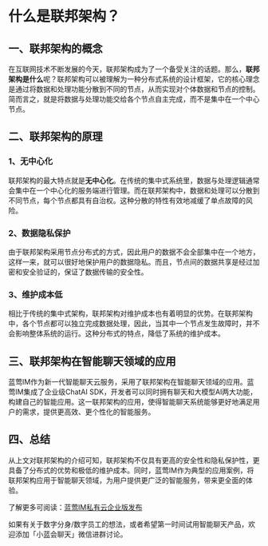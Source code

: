 # 什么是联邦架构？

## 一、联邦架构的概念
在互联网技术不断发展的今天，联邦架构成为了一个备受关注的话题。那么，**联邦架构是什么**呢？联邦架构可以被理解为一种分布式系统的设计框架，它的核心理念是通过将数据和处理功能分散到不同的节点，从而实现对个体数据和节点的控制。简而言之，就是将数据与处理功能交给各个节点自主完成，而不是集中在一个中心节点。

## 二、联邦架构的原理
### 1、无中心化
联邦架构的最大特点就是**无中心化**。在传统的集中式系统里，数据与处理逻辑通常会集中在一个中心化的服务端进行管理。而在联邦架构中，数据和处理可以分散到不同节点，每个节点都具有自治权。这种分散的特性有效地减缓了单点故障的风险。

### 2、数据隐私保护
由于联邦架构采用节点分布式的方式，因此用户的数据不会全部集中在一个地方，这样一来，就可以很好地保护用户的数据隐私。而且，节点间的数据共享是经过加密和安全验证的，保证了数据传输的安全性。

### 3、维护成本低
相比于传统的集中式架构，联邦架构对维护成本也有着明显的优势。在联邦架构中，各个节点都可以独立完成数据处理，因此，当其中一个节点发生故障时，并不会影响整体系统的运行。这种分布式的特点，降低了系统的维护成本。

## 三、联邦架构在智能聊天领域的应用
蓝莺IM作为新一代智能聊天云服务，采用了联邦架构在智能聊天领域的应用。蓝莺IM集成了企业级ChatAI SDK，开发者可以同时拥有聊天和大模型AI两大功能，构建自己的智能应用。这一联邦架构的应用，使得智能聊天系统能够更好地满足用户的需求，提供更高效、更个性化的智能服务。

## 四、总结
从上文对联邦架构的介绍可知，联邦架构不仅具有更高的安全性和隐私保护性，更具备了分布式的优势和极低的维护成本。同时，蓝莺IM作为典型的应用案例，将联邦架构应用于智能聊天领域，为用户提供更广泛的智能服务，带来更全面的体验。

了解更多可阅读：[蓝莺IM私有云企业版发布](https://lanying.link/doc/41-17-15)<br>

如果有关于数字分身/数字员工的想法，或者希望第一时间试用智能聊天产品，欢迎添加「小蓝会聊天」微信进群讨论。